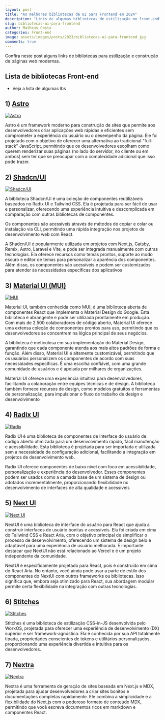 ```yaml
---
layout: post
title: "As melhores bibliotecas de UI para Frontend em 2024"
description: "Links de algumas bibliotecas de estilização no front-end"
slug: bibliotecas-ui-para-frontend
author: Matheus Costa
categories: Front-end
image: assets/images/posts/2023/bibliotecas-ui-para-frontend.jpg
comments: true
---
```


Confira neste post alguns links de bibliotecas para estilização e construção de páginas web modernas.

## Lista de bibliotecas Front-end

- Veja a lista de algumas lbs

## 1) [Astro](https://astro.build/)

<a href="https://astro.build/" target="_blank">
  <img src="/assets/images/posts/2023/ui/astro.jpeg" alt="Astro">
</a>

Astro é um framework moderno para construção de sites que permite aos desenvolvedores criar aplicações web rápidas e eficientes sem comprometer a experiência do usuário ou o desempenho da página. Ele foi projetado com o objetivo de oferecer uma alternativa ao tradicional "full-stack" JavaScript, permitindo que os desenvolvedores escolham como querem renderizar suas páginas (no lado do servidor, no cliente ou em ambos) sem ter que se preocupar com a complexidade adicional que isso pode trazer.

## 2) [Shadcn/UI](https://ui.shadcn.com/)

<a href="https://ui.shadcn.com/" target="_blank">
  <img src="/assets/images/posts/2023/ui/shadcnui.jpg" alt="Shadcn/UI">
</a>

A biblioteca Shadcn/UI é uma coleção de componentes reutilizáveis baseados no Radix UI e Tailwind CSS. Ela é projetada para ser fácil de usar e personalizar, oferecendo uma experiência intuitiva e descomplicada em comparação com outras bibliotecas de componentes.

Os componentes são acessíveis através de métodos de copiar e colar ou instalação via CLI, permitindo uma rápida integração nos projetos de desenvolvimento web com React.

A Shadcn/UI é popularmente utilizada em projetos com Next.js, Gatsby, Remix, Astro, Laravel e Vite, e pode ser integrada manualmente com outras tecnologias. Ela oferece recursos como temas prontos, suporte ao modo escuro e editor de temas para personalizar a aparência dos componentes. Além disso, os componentes são acessíveis e podem ser customizados para atender às necessidades específicas dos aplicativos

## 3) [Material UI (MUI)](https://mui.com/material-ui/)

<a href="https://mui.com/material-ui/" target="_blank">
  <img src="/assets/images/posts/2023/ui/mui.jpg" alt="MUI">
</a>

Material UI, também conhecida como MUI, é uma biblioteca aberta de componentes React que implementa o Material Design do Google. Esta biblioteca é abrangente e pode ser utilizada prontamente em produção. Com mais de 2.500 colaboradores de código aberto, Material UI oferece uma extensa coleção de componentes prontos para uso, permitindo que os desenvolvedores se concentrem na lógica principal de seus negócios.

A biblioteca é meticulosa em sua implementação do Material Design, garantindo que cada componente atenda aos mais altos padrões de forma e função. Além disso, Material UI é altamente customizável, permitindo que os usuários personalizem os componentes de acordo com suas necessidades específicas. É uma escolha confiável, com uma grande comunidade de usuários e é apoiada por milhares de organizações.

Material UI oferece uma experiência intuitiva para desenvolvedores, facilitando a colaboração entre equipes técnicas e de design. A biblioteca também fornece recursos de design, como modelos gratuitos e ferramentas de personalização, para impulsionar o fluxo de trabalho de design e desenvolvimento

## 4) [Radix UI](https://www.radix-ui.com/)

<a href="https://www.radix-ui.com/" target="_blank">
  <img src="/assets/images/posts/2023/ui/radix.jpg" alt="Radix">
</a>

Radix UI é uma biblioteca de componentes de interface do usuário de código aberto otimizada para um desenvolvimento rápido, fácil manutenção e acessibilidade. Esta biblioteca é projetada para ser importada e utilizada sem a necessidade de configuração adicional, facilitando a integração em projetos de desenvolvimento web.

Radix UI oferece componentes de baixo nível com foco em acessibilidade, personalização e experiência do desenvolvedor. Esses componentes podem ser usados como a camada base de um sistema de design ou adotados incrementalmente, proporcionando flexibilidade no desenvolvimento de interfaces de alta qualidade e acessíveis

## 5) [Next UI](https://nextui.org/)

<a href="https://nextui.org/" target="_blank">
  <img src="/assets/images/posts/2023/ui/nextui.jpg" alt="Next UI">
</a>

NextUI é uma biblioteca de interface do usuário para React que ajuda a construir interfaces de usuário bonitas e acessíveis. Ela foi criada em cima do Tailwind CSS e React Aria, com o objetivo principal de simplificar o processo de desenvolvimento, oferecendo um sistema de design belo e adaptável para uma experiência de usuário melhorada. É importante destacar que NextUI não está relacionado ao Vercel e é um projeto independente da comunidade.

NextUI é especificamente projetado para React, pois é construído em cima do React Aria. No entanto, você ainda pode usar a parte de estilo dos componentes do NextUI com outros frameworks ou bibliotecas. Isso significa que, embora seja otimizado para React, sua abordagem modular permite certa flexibilidade na integração com outras tecnologias.

## 6) [Stitches](https://stitches.dev/)

<a href="https://stitches.dev/" target="_blank">
  <img src="/assets/images/posts/2023/ui/stitches.jpg" alt="Stitches">
</a>

Stitches é uma biblioteca de estilização CSS-in-JS desenvolvida pelo WorkOS, projetada para oferecer uma experiência de desenvolvimento (DX) superior e ser framework-agnóstica. Ela é conhecida por sua API totalmente tipada, propriedades conscientes de tokens e utilitários personalizados, proporcionando uma experiência divertida e intuitiva para os desenvolvedores.

## 7) [Nextra](https://nextra.site/)

<a href="https://nextra.site/" target="_blank">
  <img src="/assets/images/posts/2023/ui/nextra.jpg" alt="Nextra">
</a>

Nextra é uma ferramenta de geração de sites baseada em Next.js e MDX, projetada para ajudar desenvolvedores a criar sites bonitos e documentações completas rapidamente. Ele combina a simplicidade e a flexibilidade do Next.js com o poderoso formato de conteúdo MDX, permitindo que você escreva documentos ricos em markdown e componentes React.
